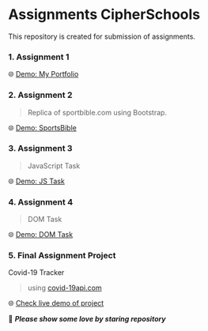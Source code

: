 # Assignments CipherSchools

This repository is created for submission of assignments.

### **1. Assignment 1**

:globe_with_meridians:  <a href="https://jagrawalyash.github.io/Frontend-Web-Digital-Portfolio/assignment-1/" target="_blank">Demo: My Portfolio</a>

### **2. Assignment 2**

> Replica of sportbible.com using Bootstrap.

:globe_with_meridians:  <a href="https://jagrawalyash.github.io/Frontend-Web-Digital-Portfolio/assignment-2/" target="__blank">Demo: SportsBible</a>

### **3. Assignment 3**

> JavaScript Task

:globe_with_meridians:  <a href="https://jagrawalyash.github.io/Frontend-Web-Digital-Portfolio/assignment-3/" target="__blank">Demo: JS Task</a>

### **4. Assignment 4**

> DOM Task

:globe_with_meridians:  <a href="https://jagrawalyash.github.io/Frontend-Web-Digital-Portfolio/class-exercise-27-7-2020/" target="__blank">Demo: DOM Task</a>

### **5. Final Assignment Project**

Covid-19 Tracker

> using <a href="https://covid19api.com/" target="__blank">covid-19api.com</a>

:globe_with_meridians:  <a href="https://jagrawalyash.github.io/Frontend-Web-Digital-Portfolio/covid19api-project/" target="__blank">Check live demo of project</a>

:gift_heart:  **_Please show some love by staring repository_** 
